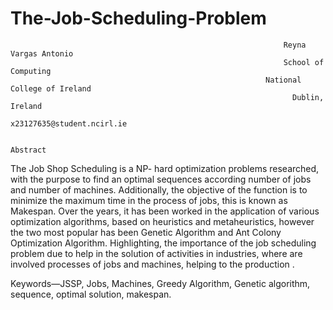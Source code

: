 # The-Job-Scheduling-Problem

                                                                 Reyna Vargas Antonio
                                                                 School of Computing
                                                             National College of Ireland
                                                                   Dublin, Ireland 
                                                             x23127635@student.ncirl.ie

                                                                      Abstract
The Job Shop Scheduling is a NP- hard optimization problems researched, with the purpose to find an optimal sequences according number of jobs and number of machines. Additionally,  the objective of the function is to minimize the maximum time in the process of  jobs, this is known as Makespan. Over the years, it has been worked in the application of various optimization algorithms,  based on heuristics and metaheuristics, however the two most popular has been Genetic Algorithm and Ant Colony Optimization Algorithm. Highlighting, the importance of the job scheduling problem due to help in the solution of activities in industries, where are involved processes of jobs and machines, helping to the production .

Keywords—JSSP,  Jobs, Machines, Greedy Algorithm, Genetic algorithm, sequence, optimal solution, makespan.                                
